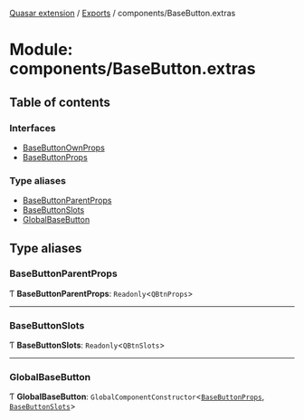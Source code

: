 [Quasar extension](../index.md) / [Exports](../modules.md) / components/BaseButton.extras

# Module: components/BaseButton.extras

## Table of contents

### Interfaces

- [BaseButtonOwnProps](../interfaces/components_BaseButton_extras.BaseButtonOwnProps.md)
- [BaseButtonProps](../interfaces/components_BaseButton_extras.BaseButtonProps.md)

### Type aliases

- [BaseButtonParentProps](components_BaseButton_extras.md#basebuttonparentprops)
- [BaseButtonSlots](components_BaseButton_extras.md#basebuttonslots)
- [GlobalBaseButton](components_BaseButton_extras.md#globalbasebutton)

## Type aliases

### BaseButtonParentProps

Ƭ **BaseButtonParentProps**: `Readonly`<`QBtnProps`\>

___

### BaseButtonSlots

Ƭ **BaseButtonSlots**: `Readonly`<`QBtnSlots`\>

___

### GlobalBaseButton

Ƭ **GlobalBaseButton**: `GlobalComponentConstructor`<[`BaseButtonProps`](../interfaces/components_BaseButton_extras.BaseButtonProps.md), [`BaseButtonSlots`](components_BaseButton_extras.md#basebuttonslots)\>
